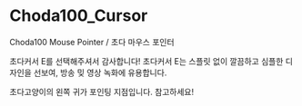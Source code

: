 # Choda100_Cursor
Choda100 Mouse Pointer / 초다 마우스 포인터

초다커서 E를 선택해주셔서 감사합니다!
초다커서 E는 스플릿 없이 깔끔하고 심플한 디자인을 선보여, 방송 밎 영상 녹화에 유용합니다.

초다고양이의 왼쪽 귀가 포인팅 지점입니다. 참고하세요!
